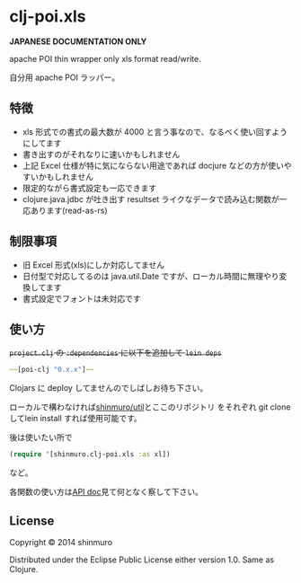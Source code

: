 clj-poi.xls
================================================================================

**JAPANESE DOCUMENTATION ONLY**

apache POI thin wrapper only xls format read/write.

自分用 apache POI ラッパー。

## 特徴
- xls 形式での書式の最大数が 4000 と言う事なので、なるべく使い回すようにしてます
- 書き出すのがそれなりに速いかもしれません
- 上記 Excel 仕様が特に気にならない用途であれば docjure などの方が使いやすいかもしれません
- 限定的ながら書式設定も一応できます
- clojure.java.jdbc が吐き出す resultset ライクなデータで読み込む関数が一応あります(read-as-rs)

## 制限事項
- 旧 Excel 形式(xls)にしか対応してません
- 日付型で対応してるのは java.util.Date ですが、ローカル時間に無理やり変換してます
- 書式設定でフォントは未対応です

## 使い方
~~``project.clj`` の ``:dependencies`` に以下を追加して ``lein deps``~~
```clojure
~~[poi-clj "0.x.x"]~~
```

Clojars に deploy してませんのでしばしお待ち下さい。

ローカルで構わなければ[shinmuro/util](https://github.com/shinmuro/util)とここのリポジトリ
をそれぞれ git clone してlein install すれば使用可能です。

後は使いたい所で
```clojure
(require '[shinmuro.clj-poi.xls :as xl])
```
など。

各関数の使い方は[API doc](https://shinmuro.github.io/clj-poi/doc)見て何となく察して下さい。

## License

Copyright © 2014 shinmuro

Distributed under the Eclipse Public License either version 1.0. Same as Clojure.
